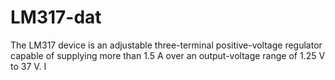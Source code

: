 # LM317-dat

The LM317 device is an adjustable three-terminal positive-voltage regulator capable of supplying more than 1.5 A over an output-voltage range of 1.25 V to 37 V. I

